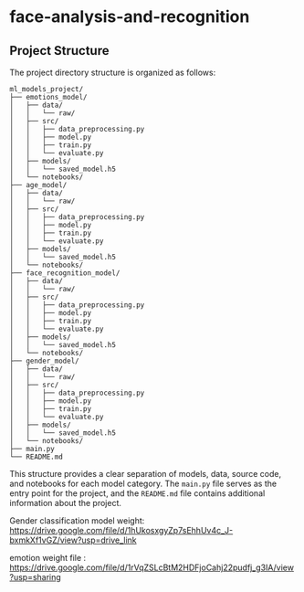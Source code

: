 # face-analysis-and-recognition
## Project Structure

The project directory structure is organized as follows:

```
ml_models_project/
├── emotions_model/
│   ├── data/
│   │   └── raw/
│   ├── src/
│   │   ├── data_preprocessing.py
│   │   ├── model.py
│   │   ├── train.py
│   │   └── evaluate.py
│   ├── models/
│   │   └── saved_model.h5
│   └── notebooks/
├── age_model/
│   ├── data/
│   │   └── raw/
│   ├── src/
│   │   ├── data_preprocessing.py
│   │   ├── model.py
│   │   ├── train.py
│   │   └── evaluate.py
│   ├── models/
│   │   └── saved_model.h5
│   └── notebooks/
├── face_recognition_model/
│   ├── data/
│   │   └── raw/
│   ├── src/
│   │   ├── data_preprocessing.py
│   │   ├── model.py
│   │   ├── train.py
│   │   └── evaluate.py
│   ├── models/
│   │   └── saved_model.h5
│   └── notebooks/
├── gender_model/
│   ├── data/
│   │   └── raw/
│   ├── src/
│   │   ├── data_preprocessing.py
│   │   ├── model.py
│   │   ├── train.py
│   │   └── evaluate.py
│   ├── models/
│   │   └── saved_model.h5
│   └── notebooks/
├── main.py
└── README.md
```

This structure provides a clear separation of models, data, source code, and notebooks for each model category. The `main.py` file serves as the entry point for the project, and the `README.md` file contains additional information about the project.

Gender classification model weight: https://drive.google.com/file/d/1hUkosxgyZp7sEhhUv4c_J-bxmkXf1vGZ/view?usp=drive_link

emotion weight file : https://drive.google.com/file/d/1rVqZSLcBtM2HDFjoCahj22pudfj_g3IA/view?usp=sharing
